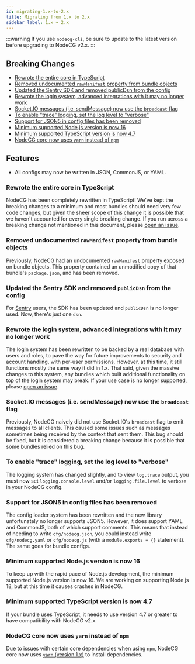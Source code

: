 ```yaml
---
id: migrating-1.x-to-2.x
title: Migrating from 1.x to 2.x
sidebar_label: 1.x → 2.x
---
```


:::warning
If you use `nodecg-cli`, be sure to update to the latest version before upgrading to NodeCG v2.x.
:::

## Breaking Changes

- [Rewrote the entire core in TypeScript](#rewrote-the-entire-core-in-typescript)
- [Removed undocumented `rawManifest` property from bundle objects](#removed-undocumented-rawmanifest-property-from-bundle-objects)
- [Updated the Sentry SDK and removed publicDsn from the config](#updated-the-sentry-sdk-and-removed-publicdsn-from-the-config)
- [Rewrote the login system, advanced integrations with it may no longer work](#rewrote-the-login-system-advanced-integrations-with-it-may-no-longer-work)
- [Socket.IO messages (i.e. sendMessage) now use the `broadcast` flag](#socketio-messages-ie-sendmessage-now-use-the-broadcast-flag)
- [To enable "trace" logging, set the log level to "verbose"](#to-enable-trace-logging-set-the-log-level-to-verbose)
- [Support for JSON5 in config files has been removed](#support-for-json5-in-config-files-has-been-removed)
- [Minimum supported Node.js version is now 16](#minimum-supported-nodejs-version-is-now-16)
- [Minimum supported TypeScript version is now 4.7](#minimum-supported-typescript-version-is-now-47)
- [NodeCG core now uses `yarn` instead of `npm`](#nodecg-core-now-uses-yarn-instead-of-npm)

## Features
- All configs may now be written in JSON, CommonJS, or YAML.

### Rewrote the entire core in TypeScript

NodeCG has been completely rewritten in TypeScript! We've kept the breaking changes to a minimum and most bundles should need very few code changes, but given the sheer scope of this change it is possible that we haven't accounted for every single breaking change. If you run across a breaking change not mentioned in this document, please [open an issue](https://github.com/nodecg/docs/issues).

### Removed undocumented `rawManifest` property from bundle objects

Previously, NodeCG had an undocumented `rawManifest` property exposed on bundle objects. This property contained an unmodified copy of that bundle's `package.json`, and has been removed.

### Updated the Sentry SDK and removed `publicDsn` from the config

For [Sentry](https://sentry.io/) users, the SDK has been updated and `publicDsn` is no longer used. Now, there's just one `dsn`.

### Rewrote the login system, advanced integrations with it may no longer work

The login system has been rewritten to be backed by a real database with users and roles, to pave the way for future improvements to security and account handling, with per-user permissions. However, at this time, it still functions mostly the same way it did in 1.x. That said, given the massive changes to this system, any bundles which built additional functionality on top of the login system may break. If your use case is no longer supported, please [open an issue](https://github.com/nodecg/nodecg/issues).

### Socket.IO messages (i.e. sendMessage) now use the `broadcast` flag

Previously, NodeCG naively did not use Socket.IO's `broadcast` flag to emit messages to all clients. This caused some issues such as messages sometimes being received by the context that sent them. This bug should be fixed, but it is considered a breaking change because it is possible that some bundles relied on this bug.

### To enable "trace" logging, set the log level to "verbose"

The logging system has changed slightly, and to view `log.trace` output, you must now set `logging.console.level` and/or `logging.file.level` to `verbose` in your NodeCG config.

### Support for JSON5 in config files has been removed

The config loader system has been rewritten and the new library unfortunately no longer supports JSON5. However, it does support YAML and CommonJS, both of which support comments. This means that instead of needing to write `cfg/nodecg.json`, you could instead write `cfg/nodecg.yaml` or `cfg/nodecg.js` (with a `module.exports = {}` statement). The same goes for bundle configs.

### Minimum supported Node.js version is now 16

To keep up with the rapid pace of Node.js development, the minimum supported Node.js version is now 16. We are working on supporting Node.js 18, but at this time it causes crashes in NodeCG.

### Minimum supported TypeScript version is now 4.7

If your bundle uses TypeScript, it needs to use version 4.7 or greater to have compatibility with NodeCG v2.x.

### NodeCG core now uses `yarn` instead of `npm`

Due to issues with certain core dependencies when using `npm`, NodeCG core now uses [`yarn` (version 1.x)](https://classic.yarnpkg.com/en/docs/install) to install dependencies. 
